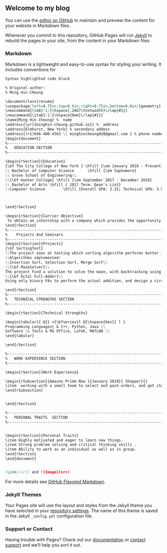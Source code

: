 ## Welcome to my blog

You can use the [editor on GitHub](https://github.com/MingHin-Cheung/MingHin-Cheung.github.io/edit/master/README.md) to maintain and preview the content for your website in Markdown files.

Whenever you commit to this repository, GitHub Pages will run [Jekyll](https://jekyllrb.com/) to rebuild the pages in your site, from the content in your Markdown files.

### Markdown

Markdown is a lightweight and easy-to-use syntax for styling your writing. It includes conventions for

```markdown
Syntax highlighted code block

% Original author:
% Ming Hin Cheung

\documentclass{resume} 
\usepackage[left=0.75in,top=0.6in,right=0.75in,bottom=0.6in]{geometry} % Document margins
\newcommand{\tab}[1]{\hspace{.2667\textwidth}\rlap{#1}}
\newcommand{\itab}[1]{\hspace{0em}\rlap{#1}}
\name{Ming Hin Cheung} %  name
\address{\url{minghin-cheung.github.io}} %  address
\address{Elmhurst, New York} % secondary addess 
\address{(+1)646-400-4363 \\ minghincheung828@gmail.com } % phone number and email
\begin{document}
%----------------------------------------------------------------------------------------
%	EDUCATION SECTION
%----------------------------------------------------------------------------------------

\begin{rSection}{Education}
{\bf The City College of New York } \hfill {\em January 2019 - Present} 
\\ Bachelor of Computer Science      \hfill {\em Sophomore} 
\\ Grove School of Engineering\\
\\{\bf Hunter College} \hfill {\em September 2017 - December 2018} 
\\ Bachelor of Arts \hfill { 2017 Term: Dean's List}
\\Computer Science        \hfill {Overall GPA: 3.15; Technical GPA: 3.55}



\end{rSection}

\begin{rSection}{Carrier Objective}
 To obtain an internship with a company which provides the opportunity to expand my knowledge as a Computer Science major. 
\end{rSection}
%--------------------------------------------------------------------------------
%    Projects And Seminars
%-----------------------------------------------------------------------------------------------
\begin{rSection}{Projects}
{\bf SortingTest}
\\The project aims at testing which sorting algorithm performs better in different array size.   
\\Algorithms implemented: 
\\Insertion Sort, Selection Sort, Merge Sort\\
\\{\bf MazeSolver}\\
The project Find a solution to solve the maze, with backtracking using stack in C++ .\\
\\{\bf Octal Full-Adder}\\
Using only binary FAs to perform the actual addition, and design a circuit that performs as an octal FA.

\end{rSection}
%----------------------------------------------------------------------------------------
%	TECHNICAL STRENGTHS SECTION
%----------------------------------------------------------------------------------------

\begin{rSection}{Technical Strengths}

\begin{tabular}{ @{} >{\bfseries}l @{\hspace{6ex}} l }
Programming Languages\ & C++, Python, Java \\
Software \& Tools & MS Office, LaTeX, MATLAB \\
\end{tabular}

\end{rSection}

%----------------------------------------------------------------------------------------
%	WORK EXPERIENCE SECTION
%----------------------------------------------------------------------------------------

\begin{rSection}{Work Experience}

\begin{rSubsection}{Amazon Prime Now }{January 2019}{ Shopper}{}
\item  working with a small team to select and pack orders, and get items ready for delivery in an hour.
\end{rSubsection}


\end{rSection}

%----------------------------------------------------------------------------------------
%	PERSONAL TRAITS  SECTION
%----------------------------------------------------------------------------------------


\begin{rSection}{Personal Traits}
\item Highly motivated and eager to learn new things.
\item Strong problem solving and critical thinking skills .
\item Ability to work as an individual as well as in group.
\end{rSection}
\end{document}


[Link](url) and ![Image](src)
```

For more details see [GitHub Flavored Markdown](https://guides.github.com/features/mastering-markdown/).

### Jekyll Themes

Your Pages site will use the layout and styles from the Jekyll theme you have selected in your [repository settings](https://github.com/MingHin-Cheung/MingHin-Cheung.github.io/settings). The name of this theme is saved in the Jekyll `_config.yml` configuration file.

### Support or Contact

Having trouble with Pages? Check out our [documentation](https://help.github.com/categories/github-pages-basics/) or [contact support](https://github.com/contact) and we’ll help you sort it out.
